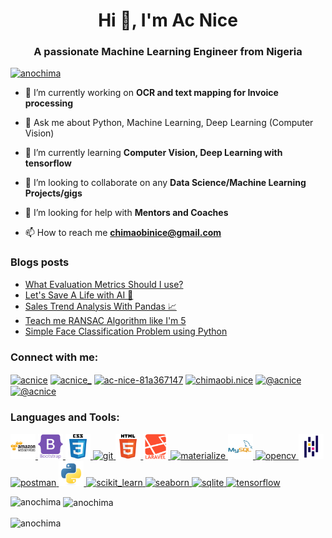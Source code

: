 <h1 align="center">Hi 👋, I'm Ac Nice</h1>
<h3 align="center">A passionate Machine Learning Engineer from Nigeria</h3>

<p align="left"> <a href="https://github.com/ryo-ma/github-profile-trophy"><img src="https://github-profile-trophy.vercel.app/?username=anochima" alt="anochima" /></a> </p>

- 🔭 I’m currently working on **OCR and text mapping for Invoice processing**

- 💬 Ask me about Python, Machine Learning, Deep Learning (Computer Vision)

- 🌱 I’m currently learning **Computer Vision, Deep Learning with tensorflow**

- 👯 I’m looking to collaborate on any **Data Science/Machine Learning Projects/gigs**

- 🤝 I’m looking for help with **Mentors and Coaches**

- 📫 How to reach me **chimaobinice@gmail.com**

### Blogs posts
<!-- BLOG-POST-LIST:START -->
- [What Evaluation Metrics Should I use?](https://dev.to/acnice/what-evaluation-metrics-should-i-use-fgd)
- [Let&#39;s Save A Life with AI 🤖](https://dev.to/acnice/sales-trend-analysis-with-pandas-1bcm)
- [Sales Trend Analysis With Pandas 📈](https://dev.to/acnice/lets-save-a-life-with-ai-4m6g)
- [Teach me RANSAC Algorithm like I&#39;m 5](https://dev.to/acnice/teach-me-ransac-algorithm-like-im-5-22l5)
- [Simple Face Classification Problem using Python](https://dev.to/acnice/simple-face-classification-problem-using-python-482p)
<!-- BLOG-POST-LIST:END -->

<h3 align="left">Connect with me:</h3>
<p align="left">
<a href="https://dev.to/acnice" target="blank"><img align="center" src="https://raw.githubusercontent.com/rahuldkjain/github-profile-readme-generator/master/src/images/icons/Social/devto.svg" alt="acnice" height="30" width="40" /></a>
<a href="https://twitter.com/acnice_" target="blank"><img align="center" src="https://raw.githubusercontent.com/rahuldkjain/github-profile-readme-generator/master/src/images/icons/Social/twitter.svg" alt="acnice_" height="30" width="40" /></a>
<a href="https://linkedin.com/in/ac-nice-81a367147" target="blank"><img align="center" src="https://raw.githubusercontent.com/rahuldkjain/github-profile-readme-generator/master/src/images/icons/Social/linked-in-alt.svg" alt="ac-nice-81a367147" height="30" width="40" /></a>
<a href="https://fb.com/chimaobi.nice" target="blank"><img align="center" src="https://raw.githubusercontent.com/rahuldkjain/github-profile-readme-generator/master/src/images/icons/Social/facebook.svg" alt="chimaobi.nice" height="30" width="40" /></a>
<a href="https://hashnode.com/@Ac-Nice" target="blank"><img align="center" src="https://raw.githubusercontent.com/rahuldkjain/github-profile-readme-generator/master/src/images/icons/Social/hashnode.svg" alt="@acnice" height="30" width="40" /></a>
<a href="https://medium.com/@acnice" target="blank"><img align="center" src="https://raw.githubusercontent.com/rahuldkjain/github-profile-readme-generator/master/src/images/icons/Social/medium.svg" alt="@acnice" height="30" width="40" /></a>
</p>

<h3 align="left">Languages and Tools:</h3>
<p align="left"> <a href="https://aws.amazon.com" target="_blank" rel="noreferrer"> <img src="https://raw.githubusercontent.com/devicons/devicon/master/icons/amazonwebservices/amazonwebservices-original-wordmark.svg" alt="aws" width="40" height="40"/> </a> <a href="https://getbootstrap.com" target="_blank" rel="noreferrer"> <img src="https://raw.githubusercontent.com/devicons/devicon/master/icons/bootstrap/bootstrap-plain-wordmark.svg" alt="bootstrap" width="40" height="40"/> </a> <a href="https://www.w3schools.com/css/" target="_blank" rel="noreferrer"> <img src="https://raw.githubusercontent.com/devicons/devicon/master/icons/css3/css3-original-wordmark.svg" alt="css3" width="40" height="40"/> </a> <a href="https://git-scm.com/" target="_blank" rel="noreferrer"> <img src="https://www.vectorlogo.zone/logos/git-scm/git-scm-icon.svg" alt="git" width="40" height="40"/> </a> <a href="https://www.w3.org/html/" target="_blank" rel="noreferrer"> <img src="https://raw.githubusercontent.com/devicons/devicon/master/icons/html5/html5-original-wordmark.svg" alt="html5" width="40" height="40"/> </a> <a href="https://laravel.com/" target="_blank" rel="noreferrer"> <img src="https://raw.githubusercontent.com/devicons/devicon/master/icons/laravel/laravel-plain-wordmark.svg" alt="laravel" width="40" height="40"/> </a> <a href="https://materializecss.com/" target="_blank" rel="noreferrer"> <img src="https://raw.githubusercontent.com/prplx/svg-logos/5585531d45d294869c4eaab4d7cf2e9c167710a9/svg/materialize.svg" alt="materialize" width="40" height="40"/> </a> <a href="https://www.mysql.com/" target="_blank" rel="noreferrer"> <img src="https://raw.githubusercontent.com/devicons/devicon/master/icons/mysql/mysql-original-wordmark.svg" alt="mysql" width="40" height="40"/> </a> <a href="https://opencv.org/" target="_blank" rel="noreferrer"> <img src="https://www.vectorlogo.zone/logos/opencv/opencv-icon.svg" alt="opencv" width="40" height="40"/> </a> <a href="https://pandas.pydata.org/" target="_blank" rel="noreferrer"> <img src="https://raw.githubusercontent.com/devicons/devicon/2ae2a900d2f041da66e950e4d48052658d850630/icons/pandas/pandas-original.svg" alt="pandas" width="40" height="40"/> </a> <a href="https://postman.com" target="_blank" rel="noreferrer"> <img src="https://www.vectorlogo.zone/logos/getpostman/getpostman-icon.svg" alt="postman" width="40" height="40"/> </a> <a href="https://www.python.org" target="_blank" rel="noreferrer"> <img src="https://raw.githubusercontent.com/devicons/devicon/master/icons/python/python-original.svg" alt="python" width="40" height="40"/> </a> <a href="https://scikit-learn.org/" target="_blank" rel="noreferrer"> <img src="https://upload.wikimedia.org/wikipedia/commons/0/05/Scikit_learn_logo_small.svg" alt="scikit_learn" width="40" height="40"/> </a> <a href="https://seaborn.pydata.org/" target="_blank" rel="noreferrer"> <img src="https://seaborn.pydata.org/_images/logo-mark-lightbg.svg" alt="seaborn" width="40" height="40"/> </a> <a href="https://www.sqlite.org/" target="_blank" rel="noreferrer"> <img src="https://www.vectorlogo.zone/logos/sqlite/sqlite-icon.svg" alt="sqlite" width="40" height="40"/> </a> <a href="https://www.tensorflow.org" target="_blank" rel="noreferrer"> <img src="https://www.vectorlogo.zone/logos/tensorflow/tensorflow-icon.svg" alt="tensorflow" width="40" height="40"/> </a> </p>

<p><img align="left" src="https://github-readme-stats.vercel.app/api/top-langs?username=anochima&show_icons=true&locale=en&layout=compact" alt="anochima" /></p>

<p>&nbsp;<img align="center" src="https://github-readme-stats.vercel.app/api?username=anochima&show_icons=true&locale=en" alt="anochima" /></p>

<p><img align="center" src="https://github-readme-streak-stats.herokuapp.com/?user=anochima&" alt="anochima" /></p>

